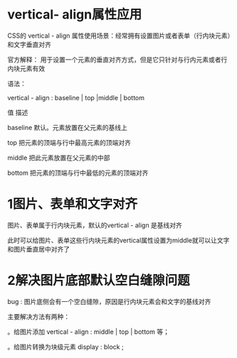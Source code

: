# vertical- align属性应用

CSS的 vertical - align 属性使用场景：经常拥有设置图片或者表单（行内块元素）和文字垂直对齐

官方解释：   用于设置一个元素的垂直对齐方式，但是它只针对与行内元素或者行内块元素有效

语法：

vertical - align : baseline | top |middle | bottom

值                        描述

baseline             默认。元素放置在父元素的基线上

top                       把元素的顶端与行中最高元素的顶端对齐

middle                 把此元素放置在父元素的中部

bottom                把元素的顶端与行中最低的元素的顶端对齐

# 1图片、表单和文字对齐

图片、表单属于行内块元素，默认的vertical - align 是基线对齐

此时可以给图片、表单这些行内块元素的vertical属性设置为middle就可以让文字和图片垂直居中对齐了

# 2解决图片底部默认空白缝隙问题

bug : 图片底侧会有一个空白缝隙，原因是行内块元素会和文字的基线对齐

主要解决方法有两种：

。给图片添加 vertical - align : middle | top | bottom 等；

。给图片转换为块级元素 display : block ;



